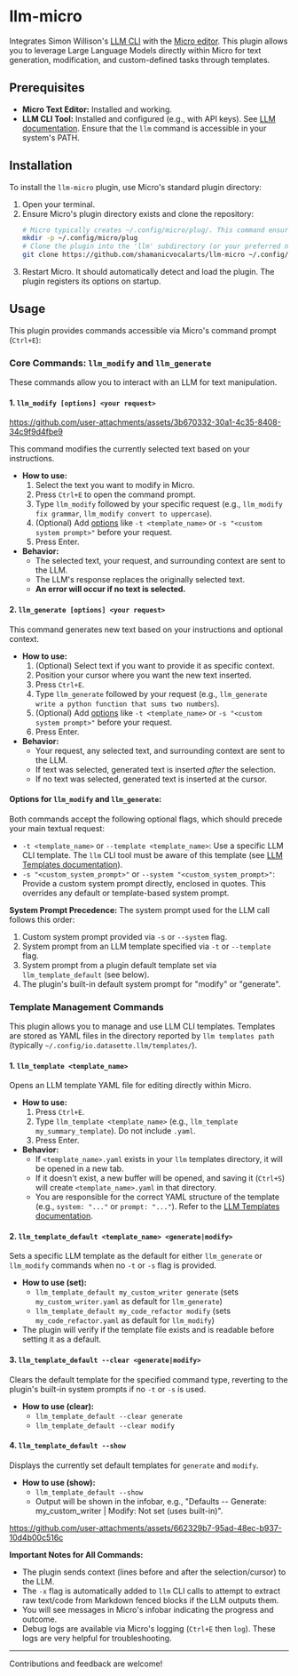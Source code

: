 # llm-micro

Integrates Simon Willison's [LLM CLI](https://github.com/simonw/llm) with the [Micro editor](https://github.com/zyedidia/micro).
This plugin allows you to leverage Large Language Models directly within Micro for text generation, modification, and custom-defined tasks through templates.

## Prerequisites

*   **Micro Text Editor:** Installed and working.
*   **LLM CLI Tool:** Installed and configured (e.g., with API keys). See [LLM documentation](https://llm.datasette.io/en/stable/). Ensure that the `llm` command is accessible in your system's PATH.

## Installation

To install the `llm-micro` plugin, use Micro's standard plugin directory:

1.  Open your terminal.
2.  Ensure Micro's plugin directory exists and clone the repository:
    ```bash
    # Micro typically creates ~/.config/micro/plug/. This command ensures it exists.
    mkdir -p ~/.config/micro/plug
    # Clone the plugin into the 'llm' subdirectory (or your preferred name)
    git clone https://github.com/shamanicvocalarts/llm-micro ~/.config/micro/plug/llm
    ```
3.  Restart Micro. It should automatically detect and load the plugin. The plugin registers its options on startup.

## Usage

This plugin provides commands accessible via Micro's command prompt (`Ctrl+E`):

### Core Commands: `llm_modify` and `llm_generate`

These commands allow you to interact with an LLM for text manipulation.

#### 1. `llm_modify [options] <your request>`

<https://github.com/user-attachments/assets/3b670332-30a1-4c35-8408-34c9f9d4fbe9>

This command modifies the currently selected text based on your instructions.

*   **How to use:**
    1.  Select the text you want to modify in Micro.
    2.  Press `Ctrl+E` to open the command prompt.
    3.  Type `llm_modify` followed by your specific request (e.g., `llm_modify fix grammar`, `llm_modify convert to uppercase`).
    4.  (Optional) Add [options](#options-for-llm_modify-and-llm_generate) like `-t <template_name>` or `-s "<custom system prompt>"` before your request.
    5.  Press Enter.
*   **Behavior:**
    *   The selected text, your request, and surrounding context are sent to the LLM.
    *   The LLM's response replaces the originally selected text.
    *   **An error will occur if no text is selected.**

#### 2. `llm_generate [options] <your request>`

This command generates new text based on your instructions and optional context.

*   **How to use:**
    1.  (Optional) Select text if you want to provide it as specific context.
    2.  Position your cursor where you want the new text inserted.
    3.  Press `Ctrl+E`.
    4.  Type `llm_generate` followed by your request (e.g., `llm_generate write a python function that sums two numbers`).
    5.  (Optional) Add [options](#options-for-llm_modify-and-llm_generate) like `-t <template_name>` or `-s "<custom system prompt>"` before your request.
    6.  Press Enter.
*   **Behavior:**
    *   Your request, any selected text, and surrounding context are sent to the LLM.
    *   If text was selected, generated text is inserted *after* the selection.
    *   If no text was selected, generated text is inserted at the cursor.

#### Options for `llm_modify` and `llm_generate`:

Both commands accept the following optional flags, which should precede your main textual request:

*   `-t <template_name>` or `--template <template_name>`: Use a specific LLM CLI template. The `llm` CLI tool must be aware of this template (see [LLM Templates documentation](https://llm.datasette.io/en/stable/templates.html)).
*   `-s "<custom_system_prompt>"` or `--system "<custom_system_prompt>"`: Provide a custom system prompt directly, enclosed in quotes. This overrides any default or template-based system prompt.

**System Prompt Precedence:**
The system prompt used for the LLM call follows this order:
1.  Custom system prompt provided via `-s` or `--system` flag.
2.  System prompt from an LLM template specified via `-t` or `--template` flag.
3.  System prompt from a plugin default template set via `llm_template_default` (see below).
4.  The plugin's built-in default system prompt for "modify" or "generate".

### Template Management Commands

This plugin allows you to manage and use LLM CLI templates. Templates are stored as YAML files in the directory reported by `llm templates path` (typically `~/.config/io.datasette.llm/templates/`).

#### 1. `llm_template <template_name>`

Opens an LLM template YAML file for editing directly within Micro.

*   **How to use:**
    1.  Press `Ctrl+E`.
    2.  Type `llm_template <template_name>` (e.g., `llm_template my_summary_template`). Do not include `.yaml`.
    3.  Press Enter.
*   **Behavior:**
    *   If `<template_name>.yaml` exists in your `llm` templates directory, it will be opened in a new tab.
    *   If it doesn't exist, a new buffer will be opened, and saving it (`Ctrl+S`) will create `<template_name>.yaml` in that directory.
    *   You are responsible for the correct YAML structure of the template (e.g., `system: "..."` or `prompt: "..."`). Refer to the [LLM Templates documentation](https://llm.datasette.io/en/stable/templates.html).

#### 2. `llm_template_default <template_name> <generate|modify>`

Sets a specific LLM template as the default for either `llm_generate` or `llm_modify` commands when no `-t` or `-s` flag is provided.

*   **How to use (set):**
    *   `llm_template_default my_custom_writer generate` (sets `my_custom_writer.yaml` as default for `llm_generate`)
    *   `llm_template_default my_code_refactor modify` (sets `my_code_refactor.yaml` as default for `llm_modify`)
*   The plugin will verify if the template file exists and is readable before setting it as a default.

#### 3. `llm_template_default --clear <generate|modify>`

Clears the default template for the specified command type, reverting to the plugin's built-in system prompts if no `-t` or `-s` is used.

*   **How to use (clear):**
    *   `llm_template_default --clear generate`
    *   `llm_template_default --clear modify`

#### 4. `llm_template_default --show`

Displays the currently set default templates for `generate` and `modify`.

*   **How to use (show):**
    *   `llm_template_default --show`
    *   Output will be shown in the infobar, e.g., "Defaults -- Generate: my_custom_writer | Modify: Not set (uses built-in)".


https://github.com/user-attachments/assets/662329b7-95ad-48ec-b937-10d4b00c516c




**Important Notes for All Commands:**

*   The plugin sends context (lines before and after the selection/cursor) to the LLM.
*   The `-x` flag is automatically added to `llm` CLI calls to attempt to extract raw text/code from Markdown fenced blocks if the LLM outputs them.
*   You will see messages in Micro's infobar indicating the progress and outcome.
*   Debug logs are available via Micro's logging (`Ctrl+E` then `log`). These logs are very helpful for troubleshooting.

---
Contributions and feedback are welcome!
